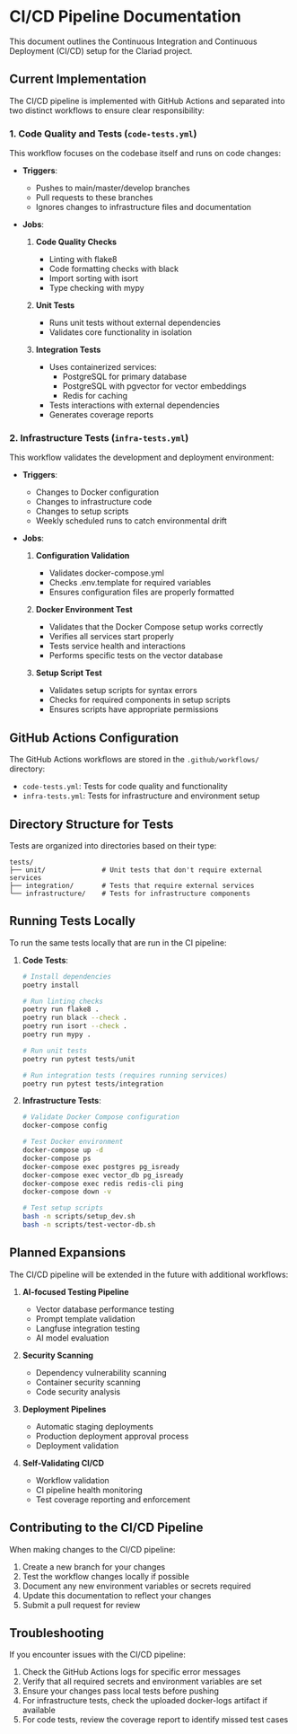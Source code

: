 # CI/CD Pipeline Documentation

This document outlines the Continuous Integration and Continuous Deployment (CI/CD) setup for the Clariad project.

## Current Implementation

The CI/CD pipeline is implemented with GitHub Actions and separated into two distinct workflows to ensure clear responsibility:

### 1. Code Quality and Tests (`code-tests.yml`)

This workflow focuses on the codebase itself and runs on code changes:

- **Triggers**:
  - Pushes to main/master/develop branches
  - Pull requests to these branches
  - Ignores changes to infrastructure files and documentation

- **Jobs**:
  1. **Code Quality Checks**
     - Linting with flake8
     - Code formatting checks with black
     - Import sorting with isort
     - Type checking with mypy

  2. **Unit Tests**
     - Runs unit tests without external dependencies
     - Validates core functionality in isolation

  3. **Integration Tests**
     - Uses containerized services:
       - PostgreSQL for primary database
       - PostgreSQL with pgvector for vector embeddings
       - Redis for caching
     - Tests interactions with external dependencies
     - Generates coverage reports

### 2. Infrastructure Tests (`infra-tests.yml`)

This workflow validates the development and deployment environment:

- **Triggers**:
  - Changes to Docker configuration
  - Changes to infrastructure code
  - Changes to setup scripts
  - Weekly scheduled runs to catch environmental drift

- **Jobs**:
  1. **Configuration Validation**
     - Validates docker-compose.yml
     - Checks .env.template for required variables
     - Ensures configuration files are properly formatted

  2. **Docker Environment Test**
     - Validates that the Docker Compose setup works correctly
     - Verifies all services start properly
     - Tests service health and interactions
     - Performs specific tests on the vector database

  3. **Setup Script Test**
     - Validates setup scripts for syntax errors
     - Checks for required components in setup scripts
     - Ensures scripts have appropriate permissions

## GitHub Actions Configuration

The GitHub Actions workflows are stored in the `.github/workflows/` directory:

- `code-tests.yml`: Tests for code quality and functionality
- `infra-tests.yml`: Tests for infrastructure and environment setup

## Directory Structure for Tests

Tests are organized into directories based on their type:

```
tests/
├── unit/              # Unit tests that don't require external services
├── integration/       # Tests that require external services
└── infrastructure/    # Tests for infrastructure components
```

## Running Tests Locally

To run the same tests locally that are run in the CI pipeline:

1. **Code Tests**:
   ```bash
   # Install dependencies
   poetry install

   # Run linting checks
   poetry run flake8 .
   poetry run black --check .
   poetry run isort --check .
   poetry run mypy .

   # Run unit tests
   poetry run pytest tests/unit

   # Run integration tests (requires running services)
   poetry run pytest tests/integration
   ```

2. **Infrastructure Tests**:
   ```bash
   # Validate Docker Compose configuration
   docker-compose config

   # Test Docker environment
   docker-compose up -d
   docker-compose ps
   docker-compose exec postgres pg_isready
   docker-compose exec vector_db pg_isready
   docker-compose exec redis redis-cli ping
   docker-compose down -v

   # Test setup scripts
   bash -n scripts/setup_dev.sh
   bash -n scripts/test-vector-db.sh
   ```

## Planned Expansions

The CI/CD pipeline will be extended in the future with additional workflows:

1. **AI-focused Testing Pipeline**
   - Vector database performance testing
   - Prompt template validation
   - Langfuse integration testing
   - AI model evaluation

2. **Security Scanning**
   - Dependency vulnerability scanning
   - Container security scanning
   - Code security analysis

3. **Deployment Pipelines**
   - Automatic staging deployments
   - Production deployment approval process
   - Deployment validation

4. **Self-Validating CI/CD**
   - Workflow validation
   - CI pipeline health monitoring
   - Test coverage reporting and enforcement

## Contributing to the CI/CD Pipeline

When making changes to the CI/CD pipeline:

1. Create a new branch for your changes
2. Test the workflow changes locally if possible
3. Document any new environment variables or secrets required
4. Update this documentation to reflect your changes
5. Submit a pull request for review

## Troubleshooting

If you encounter issues with the CI/CD pipeline:

1. Check the GitHub Actions logs for specific error messages
2. Verify that all required secrets and environment variables are set
3. Ensure your changes pass local tests before pushing
4. For infrastructure tests, check the uploaded docker-logs artifact if available
5. For code tests, review the coverage report to identify missed test cases
